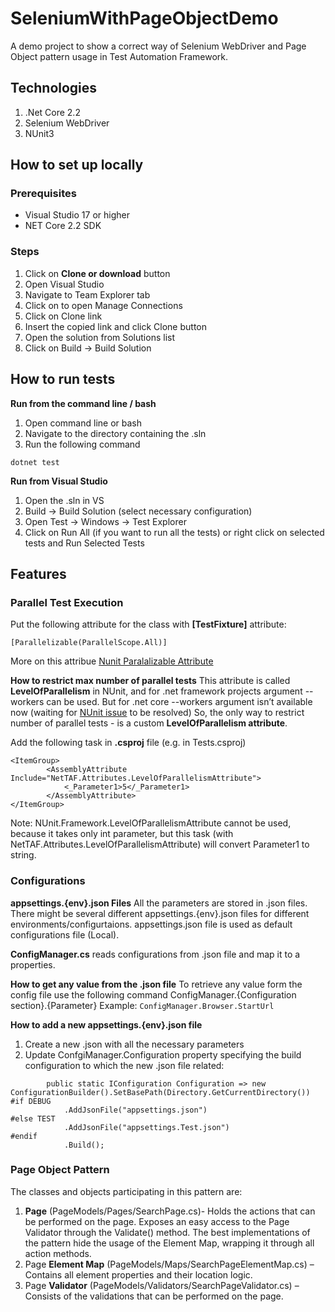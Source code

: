 # SeleniumWithPageObjectDemo

A demo project to show a correct way of Selenium WebDriver and Page Object pattern usage in Test Automation Framework.

## Technologies
1. .Net Core 2.2
2. Selenium WebDriver
3. NUnit3

## How to set up locally

### Prerequisites
- Visual Studio 17 or higher
- NET Core 2.2 SDK

### Steps
1.	Click on **Clone or download** button
2.	Open Visual Studio
3.	Navigate to Team Explorer tab
4.	Click on to open Manage Connections
5.	Click on Clone link
6.	Insert the copied link and click Clone button
7.	Open the solution from Solutions list 
8.	Click on Build -> Build Solution

## How to run tests
**Run from the command line / bash**
1.	Open command line or bash
2.	Navigate to the directory containing the .sln
3.	Run the following command
```
dotnet test
```

**Run from Visual Studio**
1.	Open the .sln in VS
2.	Build -> Build Solution (select necessary configuration)
3.	Open Test -> Windows -> Test Explorer
4.	Click on Run All (if you want to run all the tests) or right click on selected tests and Run Selected Tests

## Features
### Parallel Test Execution
Put the following attribute for the class with **[TestFixture]** attribute:
```
[Parallelizable(ParallelScope.All)]
```
More on this attribue [Nunit Paralalizable Attribute](https://github.com/nunit/docs/wiki/Parallelizable-Attribute)

**How to restrict max number of parallel tests**
This attribute is called **LevelOfParallelism** in NUnit, and for .net framework projects argument --workers can be used. But for .net core --workers argument isn’t available now (waiting for [NUnit issue](https://github.com/nunit/nunit-console/issues/475) to be resolved)
So, the only way to restrict number of parallel tests - is a custom **LevelOfParallelism attribute**.

Add the following task in **.csproj** file (e.g. in Tests.csproj)

```
<ItemGroup>
        <AssemblyAttribute Include="NetTAF.Attributes.LevelOfParallelismAttribute">
            <_Parameter1>5</_Parameter1>
        </AssemblyAttribute>
</ItemGroup>
```

Note: NUnit.Framework.LevelOfParallelismAttribute cannot be used, because it takes only int parameter, but this task (with NetTAF.Attributes.LevelOfParallelismAttribute) will convert Parameter1 to string.

### Configurations
**appsettings.{env}.json Files**
All the parameters are stored in .json files. There might be several different appsettings.{env}.json files for different environments/configurtaions. appsettings.json file is used as default configurations file (Local).

**ConfigManager.cs** reads configurations from .json file and map it to a properties.

**How to get any value from the .json file**
To retrieve any value form the config file use the following command ConfigManager.{Configuration section}.{Parameter}
Example: ```ConfigManager.Browser.StartUrl```

**How to add a new appsettings.{env}.json file**
1.	Create a new .json with all the necessary parameters
2.	Update ConfgiManager.Configuration property specifying the build configuration to which the new .json file related:
```
        public static IConfiguration Configuration => new ConfigurationBuilder().SetBasePath(Directory.GetCurrentDirectory())
#if DEBUG
            .AddJsonFile("appsettings.json")
#else TEST
            .AddJsonFile("appsettings.Test.json")
#endif
            .Build();
```

### Page Object Pattern
The classes and objects participating in this pattern are:
1.	**Page** (PageModels/Pages/SearchPage.cs)- Holds the actions that can be performed on the page. Exposes an easy access to the Page Validator through the Validate() method. The best implementations of the pattern hide the usage of the Element Map, wrapping it through all action methods.
2.	Page **Element Map** (PageModels/Maps/SearchPageElementMap.cs) – Contains all element properties and their location logic.
3.	Page **Validator** (PageModels/Validators/SearchPageValidator.cs) – Consists of the validations that can be performed on the page.



